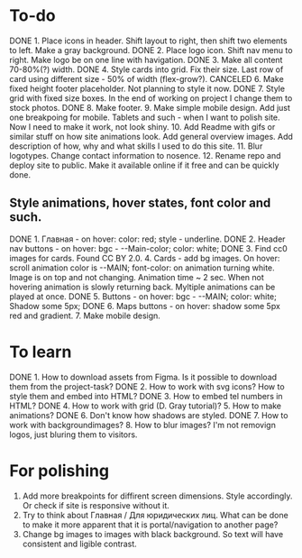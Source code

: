 # To-do 
DONE 1. Place icons in header. Shift layout to right, then shift two elements to left. Make a gray background.
DONE 2. Place logo icon. Shift nav menu to right. Make logo be on one line with havigation.
DONE 3. Make all content 70-80%(?) width.
DONE 4. Style cards into grid. Fix their size. Last row of card using different size - 50% of width (flex-grow?).
CANCELED 6. Make fixed height footer placeholder. Not planning to style it now.
DONE 7. Style grid with fixed size boxes. In the end of working on project I change them to stock photos.
DONE 8. Make footer.
9. Make simple mobile design. Add just one breakpoing for mobile. Tablets and such - when I want to polish site. 
Now I need to make it work, not look shiny.
10. Add Readme with gifs or similar stuff on how site animations look. Add general overview images. Add description of
how, why and what skills I used to do this site.
11. Blur logotypes. Change contact information to nosence.
12. Rename repo and deploy site to public. Make it available online if it free and can be quickly done.

## Style animations, hover states, font color and such.
DONE 1. Главная - on hover: color: red; style - underline.
DONE 2. Header nav buttons - on hover: bgc - --Main-color; color: white;
DONE 3. Find cc0 images for cards. Found CC BY 2.0.
4. Cards - add bg images. On hover: scroll animation color is --MAIN; font-color: on animation turning white. Image is on top 
and not changing. Animation time ~ 2 sec. When not hovering animation is slowly returning back. Myltiple animations can be played 
at once.
DONE 5. Buttons - on hover: bgc - --MAIN; color: white; Shadow some 5px;
DONE 6. Maps buttons - on hover: shadow some 5px red and gradient. 
7. Make mobile design.

# To learn
DONE 1. How to download assets from Figma. Is it possible to download them from the project-task?
DONE 2. How to work with svg icons? How to style them and embed into HTML?
DONE 3. How to embed tel numbers in HTML?
DONE 4. How to work with grid (D. Gray tutorial)?
5. How to make animations?
DONE 6. Don't know how shadows are styled.
DONE 7. How to work with backgroundimages?
8. How to blur images? I'm not removign logos, just bluring them to visitors.

# For polishing
1. Add more breakpoints for diffirent screen dimensions. Style accordingly.
Or check if site is responsive without it.
2. Try to think about Главная / Для юридических лиц. What can be done to make it more apparent that it is portal/navigation to 
another page?
3. Change bg images to images with black background. So text will have consistent and ligible contrast.
